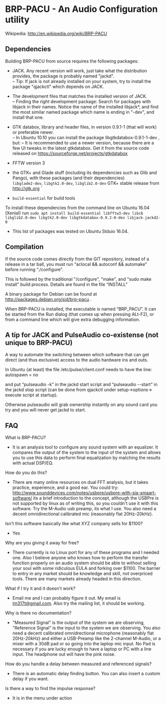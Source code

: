 # BRP-PACU - An Audio Configuration utility
Wikipedia: http://en.wikipedia.org/wiki/BRP-PACU

## Dependencies
Building BRP-PACU from source requires the following packages:
* JACK. Any recent version will work, just take what the distribution provides, the package is probably named "jackd".  
– Tip: If jack is not already installed on your system, try to install the package "qjackctl" which depends on JACK.

* The development files that matches the installed version of JACK.  
– Finding the right development package: Search for packages with libjack in their names. Notice the name of the installed libjack*, and find the most similar named package which name is ending in "-dev", and install that one.

* GTK databox, library and header files, in version 0.9.1-1 (that will work) or preferable newer.  
        – In Ubuntu 10.10 you can install the package libgtkdatabox-0.9.1-1-dev , but:
        – It is recommended to use a newer version, because there are a few UI tweaks in the latest gtkdatabox. Get it from the source code released on https://sourceforge.net/projects/gtkdatabox

* FFTW version 3

* the GTK+ and Glade stuff (including its dependencies such as Glib and Pango), with these packages (and their dependencies)  
	`libglade2-dev`, `libgtk2.0-dev`, `libglib2.0-dev` GTK+ stable release from http://gtk.org  `
* `build-essential` for build tools
      
To install these dependencies from the command line on Ubuntu 16.04 (Xenial) run `sudo apt install build-essential libfftw3-dev libc6 libglib2.0-dev libgtk2.0-dev libgtkdatabox-0.9.2-0-dev libjack-jackd2-0`
 * This list of packages was tested on Ubuntu Stduio 16.04.

## Compilation

If the source code comes directly from the GIT repository, instead of a release in a tar ball, you must run “aclocal && autoconf && automake” before running “./configure”.

This is followed by the traditional "/configure", "make", and "sudo make install" build process. Details are found in the file “INSTALL”

A binary package for Debian can be found at http://packages.debian.org/sid/brp-pacu .

When BRP-PACU is installed, the executable is named “BRP_PACU”. It can be started from the Run dialog (that comes up when pressing ALt-F2), or from a command line which will give extra debugging information.


## A tip for JACK and PulseAudio co-existense (not unique to BRP-PACU)

A way to automate the switching between which software that can get direct (and thus exclusive) access to the audio hardware ins and outs.

In Ubuntu (at least) the file /etc/pulse/client.conf needs to have the line:
autospawn = no

and put “pulseaudio -k” in the jackd start script and “pulseaudio --start” in the jackd stop script (can be done from qjackctl under setup->options-> execute script at startup).

Otherwise pulseaudio will grab ownership instantly on any sound card you try and you will never get jackd to start.

## FAQ
What is BRP-PACU?
- It is an analysis tool to configure any sound system with an equalizer.  It compares the
   output of the system to the input of the system and allows you to use this data to
   perform final equalization by matching the results with actual DSP/EQ.

How do you do this?
- There are many online resources on dual FFT analysis, but it takes practice, experience, and a good
   ear.  You could try: http://www.sounddevices.com/notes/usbpre/usbpre-with-sia-smaart-software/
   its a brief introduction to the concept, although the USBPre is not supported by linux as of writing this,
   so you couldn't use it with this software.  Try the M-Audio usb preamp, its what I use.  You
   also need a decent omnidirectional calibrated mic (reasonably flat 20Hz-20kHz).

Isn't this software basically like what XYZ company sells for $1100?
- Yes

Why are you giving it away for free?
- There currently is no Linux port for any of these programs and I needed one.  Also I believe anyone who knows how to perform the transfer function properly on an audio system should be able to without selling your soul with some ridiculous EULA and forking over $1100.  The barrier to entry in any market should be knowledge and skill, not overpriced tools.  There are many
   markets already headed in this direction.

What if I try it and it doesn't work?
- Email me and I can probably figure it out.  My email is lm317t@gmail.com.  Also try the mailing list, it should be working.

Why is there no documentation?
- "Measured Signal" is the output of the system we are observing, "Reference Signal" is the input to the system we are observing. You also need a decent calibrated omnidrectional microphone (reasonably flat 20Hz-20kHz) and either a USB-Preamp like the 2-channel M-Audio, or a mixer with a 30dB pad or so going into the laptop mic input.  No Pad is necessary if you are lucky enough to have a laptop or PC with a line input.  The headphone out will have the pink noise.

How do you handle a delay between measured and referenced signals?
- There is an automatic delay finding button.  You can also insert a custom delay if you want.

Is there a way to find the impulse response?
- It is in the menu under action
